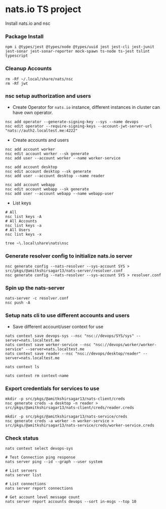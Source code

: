 # nats.io TS project

Install nats.io and nsc


### Package Install
```
npm i @types/jest @types/node @types/uuid jest jest-cli jest-junit jest-sonar jest-sonar-reporter mock-spawn ts-node ts-jest tslint typescript
```

### Cleanup Accounts

```
rm -Rf ~/.local/share/nats/nsc
rm -Rf jwt
```

### nsc setup authorization and users
- Create Operator for `nats.io` instance, different instances in cluster can have own operator.

```
nsc add operator --generate-signing-key --sys --name devops
nsc edit operator --require-signing-keys --account-jwt-server-url "nats://auth2.localtest.me:4222"
```
- Create accounts and users
```
nsc add account worker
nsc edit account worker --sk generate
nsc add user --account worker --name worker-service

nsc add account desktop 
nsc edit account desktop --sk generate 
nsc add user --account desktop --name reader

nsc add account webapp 
nsc edit account webapp --sk generate 
nsc add user --account webapp --name webapp-user
```
- List keys
```
# All
nsc list keys -A
# All Accounts
nsc list keys -a
# All Users
nsc list keys -x

tree ~\.local\share\nats\nsc
```

### Generate resolver config to initialize nats.io server
```
nsc generate config --nats-resolver --sys-account SYS > src/pkgs/@amitkshirsagar13/nats-server/resolver.conf
nsc generate config --nats-resolver --sys-account SYS > resolver.conf
```

### Spin up the nats-server
```
nats-server -c resolver.conf
nsc push -A
```

### Setup nats cli to use different accounts and users
- Save different account/user context for use
```
nats context save devops-sys --nsc "nsc://devops/SYS/sys" --server=nats.localtest.me
nats context save worker-service --nsc "nsc://devops/worker/worker-service" --server=nats.localtest.me
nats context save reader --nsc "nsc://devops/desktop/reader" --server=nats.localtest.me

nats context ls

nats context rm context-name

```

### Export credentials for services to use
```
mkdir -p src/pkgs/@amitkshirsagar13/nats-client/creds
nsc generate creds -a desktop -n reader > src/pkgs/@amitkshirsagar13/nats-client/creds/reader.creds

mkdir -p src/pkgs/@amitkshirsagar13/nats-service/creds
nsc generate creds -a worker -n worker-service > src/pkgs/@amitkshirsagar13/nats-service/creds/worker-service.creds
```

### Check status
```
nats context select devops-sys

# Test Connection ping response
nats server ping --id --graph --user system

# List servers
nats server list

# List connections
nats server report connections

# Get account level message count
nats server report accounts devops --sort in-msgs --top 10
```